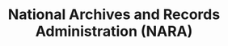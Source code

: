 ---
layout: repo
title: "National Archives and Records Administration (NARA)"
id: 24568
permalink: repos/24568/
---